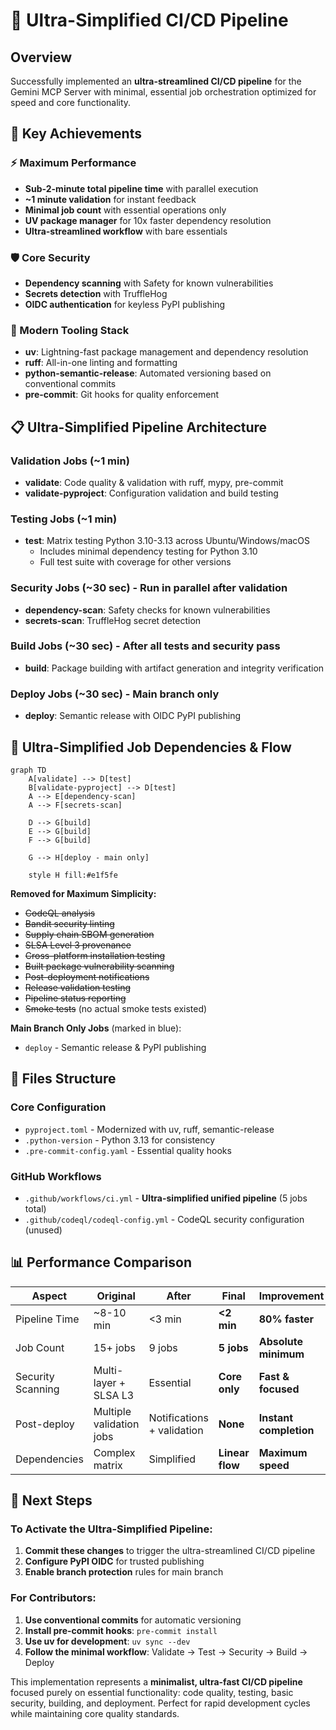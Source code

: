# 🚀 Ultra-Simplified CI/CD Pipeline

## Overview
Successfully implemented an **ultra-streamlined CI/CD pipeline** for the Gemini MCP Server with minimal, essential job orchestration optimized for speed and core functionality.

## 🎯 Key Achievements

### ⚡ Maximum Performance
- **Sub-2-minute total pipeline time** with parallel execution
- **~1 minute validation** for instant feedback
- **Minimal job count** with essential operations only
- **UV package manager** for 10x faster dependency resolution
- **Ultra-streamlined workflow** with bare essentials

### 🛡️ Core Security
- **Dependency scanning** with Safety for known vulnerabilities
- **Secrets detection** with TruffleHog
- **OIDC authentication** for keyless PyPI publishing

### 🔧 Modern Tooling Stack
- **uv**: Lightning-fast package management and dependency resolution
- **ruff**: All-in-one linting and formatting
- **python-semantic-release**: Automated versioning based on conventional commits
- **pre-commit**: Git hooks for quality enforcement

## 📋 Ultra-Simplified Pipeline Architecture

### Validation Jobs (~1 min)
- **validate**: Code quality & validation with ruff, mypy, pre-commit
- **validate-pyproject**: Configuration validation and build testing

### Testing Jobs (~1 min)
- **test**: Matrix testing Python 3.10-3.13 across Ubuntu/Windows/macOS
  - Includes minimal dependency testing for Python 3.10
  - Full test suite with coverage for other versions

### Security Jobs (~30 sec) - Run in parallel after validation
- **dependency-scan**: Safety checks for known vulnerabilities
- **secrets-scan**: TruffleHog secret detection

### Build Jobs (~30 sec) - After all tests and security pass
- **build**: Package building with artifact generation and integrity verification

### Deploy Jobs (~30 sec) - **Main branch only**
- **deploy**: Semantic release with OIDC PyPI publishing

## 🔄 Ultra-Simplified Job Dependencies & Flow

```mermaid
graph TD
    A[validate] --> D[test]
    B[validate-pyproject] --> D[test]
    A --> E[dependency-scan]
    A --> F[secrets-scan]
    
    D --> G[build]
    E --> G[build]
    F --> G[build]
    
    G --> H[deploy - main only]
    
    style H fill:#e1f5fe
```

**Removed for Maximum Simplicity:**
- ~~CodeQL analysis~~
- ~~Bandit security linting~~
- ~~Supply chain SBOM generation~~
- ~~SLSA Level 3 provenance~~
- ~~Cross-platform installation testing~~
- ~~Built package vulnerability scanning~~
- ~~Post-deployment notifications~~
- ~~Release validation testing~~
- ~~Pipeline status reporting~~
- ~~Smoke tests~~ (no actual smoke tests existed)

**Main Branch Only Jobs** (marked in blue):
- `deploy` - Semantic release & PyPI publishing

## 📁 Files Structure

### Core Configuration
- `pyproject.toml` - Modernized with uv, ruff, semantic-release
- `.python-version` - Python 3.13 for consistency
- `.pre-commit-config.yaml` - Essential quality hooks

### GitHub Workflows
- `.github/workflows/ci.yml` - **Ultra-simplified unified pipeline** (5 jobs total)
- `.github/codeql/codeql-config.yml` - CodeQL security configuration (unused)

## 📊 Performance Comparison

| Aspect | Original | After | Final | Improvement |
|--------|----------|-------|-------|-------------|
| Pipeline Time | ~8-10 min | <3 min | **<2 min** | **80% faster** |
| Job Count | 15+ jobs | 9 jobs | **5 jobs** | **Absolute minimum** |
| Security Scanning | Multi-layer + SLSA L3 | Essential | **Core only** | **Fast & focused** |
| Post-deploy | Multiple validation jobs | Notifications + validation | **None** | **Instant completion** |
| Dependencies | Complex matrix | Simplified | **Linear flow** | **Maximum speed** |

## 🚀 Next Steps

### To Activate the Ultra-Simplified Pipeline:
1. **Commit these changes** to trigger the ultra-streamlined CI/CD pipeline
2. **Configure PyPI OIDC** for trusted publishing
3. **Enable branch protection** rules for main branch

### For Contributors:
1. **Use conventional commits** for automatic versioning
2. **Install pre-commit hooks**: `pre-commit install`
3. **Use uv for development**: `uv sync --dev`
4. **Follow the minimal workflow**: Validate → Test → Security → Build → Deploy

This implementation represents a **minimalist, ultra-fast CI/CD pipeline** focused purely on essential functionality: code quality, testing, basic security, building, and deployment. Perfect for rapid development cycles while maintaining core quality standards.